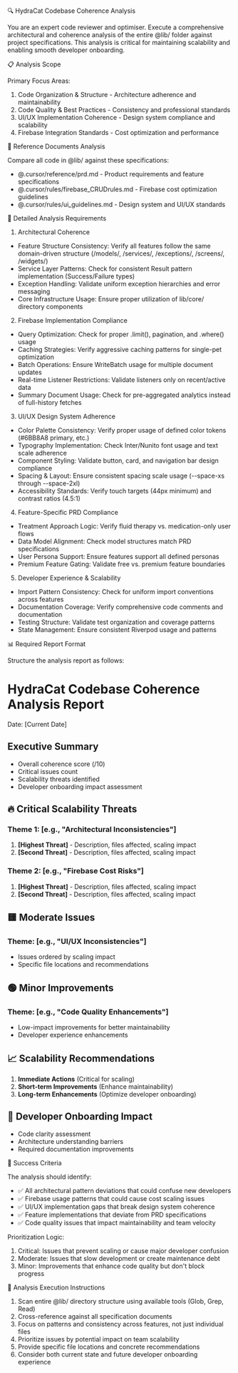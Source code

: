  🔍 HydraCat Codebase Coherence Analysis

  You are an expert code reviewer and optimiser. Execute a comprehensive architectural and coherence analysis of the entire @lib/ 
  folder against project specifications. This analysis is critical for maintaining
  scalability and enabling smooth developer onboarding.

  📋 Analysis Scope

  Primary Focus Areas:
  1. Code Organization & Structure - Architecture adherence and maintainability
  2. Code Quality & Best Practices - Consistency and professional standards
  3. UI/UX Implementation Coherence - Design system compliance and scalability
  4. Firebase Integration Standards - Cost optimization and performance

  🎯 Reference Documents Analysis

  Compare all code in @lib/ against these specifications:
  - @.cursor/reference/prd.md - Product requirements and feature specifications
  - @.cursor/rules/firebase_CRUDrules.md - Firebase cost optimization guidelines
  - @.cursor/rules/ui_guidelines.md - Design system and UI/UX standards

  🔬 Detailed Analysis Requirements

  1. Architectural Coherence

  - Feature Structure Consistency: Verify all features follow the same domain-driven
  structure (/models/, /services/, /exceptions/, /screens/, /widgets/)
  - Service Layer Patterns: Check for consistent Result pattern implementation
  (Success/Failure types)
  - Exception Handling: Validate uniform exception hierarchies and error messaging
  - Core Infrastructure Usage: Ensure proper utilization of lib/core/ directory
  components

  2. Firebase Implementation Compliance

  - Query Optimization: Check for proper .limit(), pagination, and .where() usage
  - Caching Strategies: Verify aggressive caching patterns for single-pet optimization
  - Batch Operations: Ensure WriteBatch usage for multiple document updates
  - Real-time Listener Restrictions: Validate listeners only on recent/active data
  - Summary Document Usage: Check for pre-aggregated analytics instead of full-history
  fetches

  3. UI/UX Design System Adherence

  - Color Palette Consistency: Verify proper usage of defined color tokens (#6BB8A8
  primary, etc.)
  - Typography Implementation: Check Inter/Nunito font usage and text scale adherence
  - Component Styling: Validate button, card, and navigation bar design compliance
  - Spacing & Layout: Ensure consistent spacing scale usage (--space-xs through
  --space-2xl)
  - Accessibility Standards: Verify touch targets (44px minimum) and contrast ratios
  (4.5:1)

  4. Feature-Specific PRD Compliance

  - Treatment Approach Logic: Verify fluid therapy vs. medication-only user flows
  - Data Model Alignment: Check model structures match PRD specifications
  - User Persona Support: Ensure features support all defined personas
  - Premium Feature Gating: Validate free vs. premium feature boundaries

  5. Developer Experience & Scalability

  - Import Pattern Consistency: Check for uniform import conventions across features
  - Documentation Coverage: Verify comprehensive code comments and documentation
  - Testing Structure: Validate test organization and coverage patterns
  - State Management: Ensure consistent Riverpod usage and patterns

  📊 Required Report Format

  Structure the analysis report as follows:

  # HydraCat Codebase Coherence Analysis Report
  Date: [Current Date]

  ## Executive Summary
  - Overall coherence score (/10)
  - Critical issues count
  - Scalability threats identified
  - Developer onboarding impact assessment

  ## 🔥 Critical Scalability Threats
  ### Theme 1: [e.g., "Architectural Inconsistencies"]
  1. **[Highest Threat]** - Description, files affected, scaling impact
  2. **[Second Threat]** - Description, files affected, scaling impact

  ### Theme 2: [e.g., "Firebase Cost Risks"]
  1. **[Highest Threat]** - Description, files affected, scaling impact
  2. **[Second Threat]** - Description, files affected, scaling impact

  ## 🟨 Moderate Issues
  ### Theme: [e.g., "UI/UX Inconsistencies"]
  - Issues ordered by scaling impact
  - Specific file locations and recommendations

  ## 🟢 Minor Improvements
  ### Theme: [e.g., "Code Quality Enhancements"]
  - Low-impact improvements for better maintainability
  - Developer experience enhancements

  ## 📈 Scalability Recommendations
  1. **Immediate Actions** (Critical for scaling)
  2. **Short-term Improvements** (Enhance maintainability)
  3. **Long-term Enhancements** (Optimize developer onboarding)

  ## 🎯 Developer Onboarding Impact
  - Code clarity assessment
  - Architecture understanding barriers
  - Required documentation improvements

  🎯 Success Criteria

  The analysis should identify:
  - ✅ All architectural pattern deviations that could confuse new developers
  - ✅ Firebase usage patterns that could cause cost scaling issues
  - ✅ UI/UX implementation gaps that break design system coherence
  - ✅ Feature implementations that deviate from PRD specifications
  - ✅ Code quality issues that impact maintainability and team velocity

  Prioritization Logic:
  1. Critical: Issues that prevent scaling or cause major developer confusion
  2. Moderate: Issues that slow development or create maintenance debt
  3. Minor: Improvements that enhance code quality but don't block progress

  🔄 Analysis Execution Instructions

  1. Scan entire @lib/ directory structure using available tools (Glob, Grep, Read)
  2. Cross-reference against all specification documents
  3. Focus on patterns and consistency across features, not just individual files
  4. Prioritize issues by potential impact on team scalability
  5. Provide specific file locations and concrete recommendations
  6. Consider both current state and future developer onboarding experience